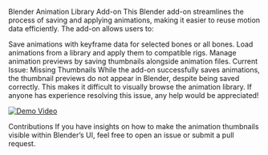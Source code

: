 Blender Animation Library Add-on
This Blender add-on streamlines the process of saving and applying animations, making it easier to reuse motion data efficiently. The add-on allows users to:

Save animations with keyframe data for selected bones or all bones.
Load animations from a library and apply them to compatible rigs.
Manage animation previews by saving thumbnails alongside animation files.
Current Issue: Missing Thumbnails
While the add-on successfully saves animations, the thumbnail previews do not appear in Blender, despite being saved correctly. This makes it difficult to visually browse the animation library. If anyone has experience resolving this issue, any help would be appreciated!

[![Demo Video](https://github.com/user-attachments/assets/72dd3702-0d44-48d5-a101-bbff676e006a)](https://github.com/user-attachments/assets/60991e94-785f-483d-8ccb-b10344dee34d)

Contributions
If you have insights on how to make the animation thumbnails visible within Blender’s UI, feel free to open an issue or submit a pull request.
